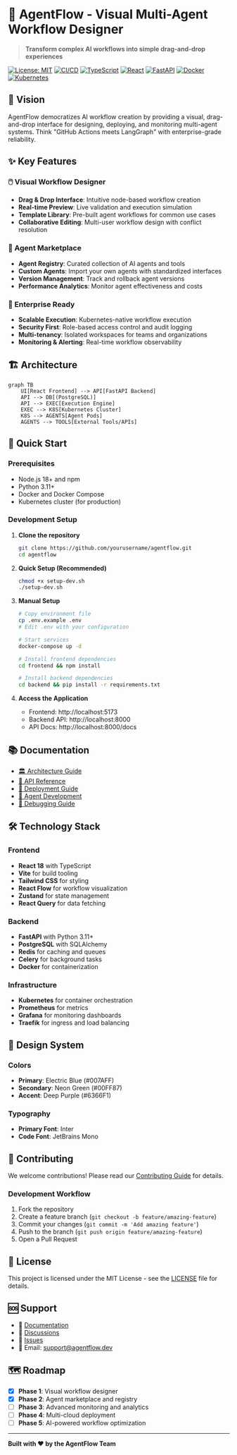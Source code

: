 # 🤖 AgentFlow - Visual Multi-Agent Workflow Designer

> **Transform complex AI workflows into simple drag-and-drop experiences**

[![License: MIT](https://img.shields.io/badge/License-MIT-yellow.svg)](https://opensource.org/licenses/MIT)
[![CI/CD](https://github.com/yourusername/agentflow/workflows/CI%2FCD%20Pipeline/badge.svg)](https://github.com/yourusername/agentflow/actions)
[![TypeScript](https://img.shields.io/badge/TypeScript-007ACC?logo=typescript&logoColor=white)](https://www.typescriptlang.org/)
[![React](https://img.shields.io/badge/React-20232A?logo=react&logoColor=61DAFB)](https://reactjs.org/)
[![FastAPI](https://img.shields.io/badge/FastAPI-005571?logo=fastapi)](https://fastapi.tiangolo.com/)
[![Docker](https://img.shields.io/badge/Docker-2496ED?logo=docker&logoColor=white)](https://www.docker.com/)
[![Kubernetes](https://img.shields.io/badge/Kubernetes-326CE5?logo=kubernetes&logoColor=white)](https://kubernetes.io/)

## 🎯 Vision

AgentFlow democratizes AI workflow creation by providing a visual, drag-and-drop interface for designing, deploying, and monitoring multi-agent systems. Think "GitHub Actions meets LangGraph" with enterprise-grade reliability.

## ✨ Key Features

### 🖱️ Visual Workflow Designer
- **Drag & Drop Interface**: Intuitive node-based workflow creation
- **Real-time Preview**: Live validation and execution simulation  
- **Template Library**: Pre-built agent workflows for common use cases
- **Collaborative Editing**: Multi-user workflow design with conflict resolution

### 🤖 Agent Marketplace
- **Agent Registry**: Curated collection of AI agents and tools
- **Custom Agents**: Import your own agents with standardized interfaces
- **Version Management**: Track and rollback agent versions
- **Performance Analytics**: Monitor agent effectiveness and costs

### 🚀 Enterprise Ready
- **Scalable Execution**: Kubernetes-native workflow execution
- **Security First**: Role-based access control and audit logging
- **Multi-tenancy**: Isolated workspaces for teams and organizations
- **Monitoring & Alerting**: Real-time workflow observability

## 🏗️ Architecture

```mermaid
graph TB
    UI[React Frontend] --> API[FastAPI Backend]
    API --> DB[(PostgreSQL)]
    API --> EXEC[Execution Engine]
    EXEC --> K8S[Kubernetes Cluster]
    K8S --> AGENTS[Agent Pods]
    AGENTS --> TOOLS[External Tools/APIs]
```

## 🚀 Quick Start

### Prerequisites
- Node.js 18+ and npm
- Python 3.11+
- Docker and Docker Compose
- Kubernetes cluster (for production)

### Development Setup

1. **Clone the repository**
   ```bash
   git clone https://github.com/yourusername/agentflow.git
   cd agentflow
   ```

2. **Quick Setup (Recommended)**
   ```bash
   chmod +x setup-dev.sh
   ./setup-dev.sh
   ```

3. **Manual Setup**
   ```bash
   # Copy environment file
   cp .env.example .env
   # Edit .env with your configuration
   
   # Start services
   docker-compose up -d
   
   # Install frontend dependencies
   cd frontend && npm install
   
   # Install backend dependencies
   cd backend && pip install -r requirements.txt
   ```

5. **Access the Application**
   - Frontend: http://localhost:5173
   - Backend API: http://localhost:8000
   - API Docs: http://localhost:8000/docs

## 📚 Documentation

- [🏛️ Architecture Guide](./docs/ARCHITECTURE.md)
- [🔌 API Reference](./docs/API.md)
- [🚢 Deployment Guide](./docs/DEPLOYMENT.md)
- [🤖 Agent Development](./docs/AGENT_RULES.md)
- [🐛 Debugging Guide](./docs/DEBUGGING.md)

## 🛠️ Technology Stack

### Frontend
- **React 18** with TypeScript
- **Vite** for build tooling
- **Tailwind CSS** for styling
- **React Flow** for workflow visualization
- **Zustand** for state management
- **React Query** for data fetching

### Backend
- **FastAPI** with Python 3.11+
- **PostgreSQL** with SQLAlchemy
- **Redis** for caching and queues
- **Celery** for background tasks
- **Docker** for containerization

### Infrastructure
- **Kubernetes** for container orchestration
- **Prometheus** for metrics
- **Grafana** for monitoring dashboards
- **Traefik** for ingress and load balancing

## 🎨 Design System

### Colors
- **Primary**: Electric Blue (#007AFF)
- **Secondary**: Neon Green (#00FF87)
- **Accent**: Deep Purple (#6366F1)

### Typography
- **Primary Font**: Inter
- **Code Font**: JetBrains Mono

## 🤝 Contributing

We welcome contributions! Please read our [Contributing Guide](./CONTRIBUTING.md) for details.

### Development Workflow
1. Fork the repository
2. Create a feature branch (`git checkout -b feature/amazing-feature`)
3. Commit your changes (`git commit -m 'Add amazing feature'`)
4. Push to the branch (`git push origin feature/amazing-feature`)
5. Open a Pull Request

## 📄 License

This project is licensed under the MIT License - see the [LICENSE](./LICENSE) file for details.

## 🆘 Support

- 📖 [Documentation](./docs/)
- 💬 [Discussions](https://github.com/your-org/agentflow/discussions)
- 🐛 [Issues](https://github.com/your-org/agentflow/issues)
- 📧 Email: support@agentflow.dev

## 🗺️ Roadmap

- [x] **Phase 1**: Visual workflow designer
- [x] **Phase 2**: Agent marketplace and registry
- [ ] **Phase 3**: Advanced monitoring and analytics
- [ ] **Phase 4**: Multi-cloud deployment
- [ ] **Phase 5**: AI-powered workflow optimization

---

**Built with ❤️ by the AgentFlow Team**